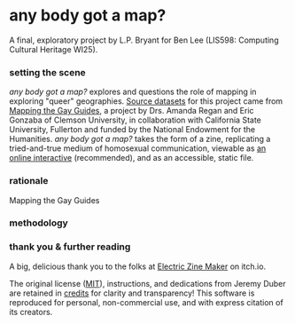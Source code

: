 # any body got a map?

A final, exploratory project by L.P. Bryant for Ben Lee (LIS598: Computing Cultural Heritage WI25).

### setting the scene

<i>any body got a map?</i> explores and questions the role of mapping in exploring "queer" geographies. [Source datasets](4-FullVerifiedDatasets) for this project came from [Mapping the Gay Guides]([url](https://github.com/MappingtheGayGuides)), a project by Drs. Amanda Regan and Eric Gonzaba of Clemson University, in collaboration with California State University, Fullerton and funded by the National Endowment for the Humanities. <i>any body got a map?</i> takes the form of a zine, replicating a tried-and-true medium of homosexual communication, viewable as [an online interactive]([url](https://staff.washington.edu/bryantl2)) (recommended), and as an accessible, static file.

### rationale

Mapping the Gay Guides

### methodology

### thank you & further reading

A big, delicious thank you to the folks at [Electric Zine Maker](https://alienmelon.itch.io/electric-zine-maker) on itch.io.

The original license ([MIT](LICENSE)), instructions, and dedications from Jeremy Duber are retained in [credits](credits) for clarity and transparency! This software is reproduced for personal, non-commercial use, and with express citation of its creators.
